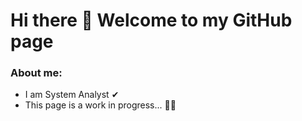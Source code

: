 ### <h1> Hi there 👋 Welcome to my GitHub page </h1>

<h3>About me:</h3>
<ul>
  <li>I am System Analyst ✔</li>
  <li>This page is a work in progress... 👷‍♂️</li>
</ul>
<!--
**Lorrane/Lorrane** is a ✨ _special_ ✨ repository because its `README.md` (this file) appears on your GitHub profile.

Here are some ideas to get you started:

- 🔭 I’m currently working on ...
- 🌱 I’m currently learning ...
- 👯 I’m looking to collaborate on ...
- 🤔 I’m looking for help with ...
- 💬 Ask me about ...
- 📫 How to reach me: ...
- 😄 Pronouns: ...
- ⚡ Fun fact: ...
-->
